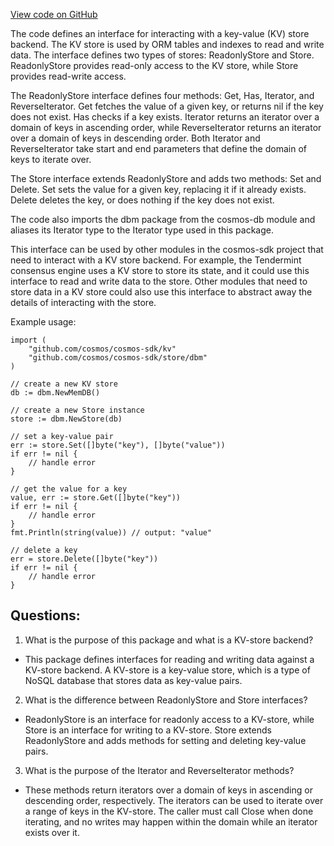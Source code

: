 [View code on GitHub](https://github.com/cosmos/cosmos-sdk/blob/main/orm/types/kv/store.go)

The code defines an interface for interacting with a key-value (KV) store backend. The KV store is used by ORM tables and indexes to read and write data. The interface defines two types of stores: ReadonlyStore and Store. ReadonlyStore provides read-only access to the KV store, while Store provides read-write access.

The ReadonlyStore interface defines four methods: Get, Has, Iterator, and ReverseIterator. Get fetches the value of a given key, or returns nil if the key does not exist. Has checks if a key exists. Iterator returns an iterator over a domain of keys in ascending order, while ReverseIterator returns an iterator over a domain of keys in descending order. Both Iterator and ReverseIterator take start and end parameters that define the domain of keys to iterate over.

The Store interface extends ReadonlyStore and adds two methods: Set and Delete. Set sets the value for a given key, replacing it if it already exists. Delete deletes the key, or does nothing if the key does not exist.

The code also imports the dbm package from the cosmos-db module and aliases its Iterator type to the Iterator type used in this package.

This interface can be used by other modules in the cosmos-sdk project that need to interact with a KV store backend. For example, the Tendermint consensus engine uses a KV store to store its state, and it could use this interface to read and write data to the store. Other modules that need to store data in a KV store could also use this interface to abstract away the details of interacting with the store. 

Example usage:

```
import (
    "github.com/cosmos/cosmos-sdk/kv"
    "github.com/cosmos/cosmos-sdk/store/dbm"
)

// create a new KV store
db := dbm.NewMemDB()

// create a new Store instance
store := dbm.NewStore(db)

// set a key-value pair
err := store.Set([]byte("key"), []byte("value"))
if err != nil {
    // handle error
}

// get the value for a key
value, err := store.Get([]byte("key"))
if err != nil {
    // handle error
}
fmt.Println(string(value)) // output: "value"

// delete a key
err = store.Delete([]byte("key"))
if err != nil {
    // handle error
}
```
## Questions: 
 1. What is the purpose of this package and what is a KV-store backend?
- This package defines interfaces for reading and writing data against a KV-store backend. A KV-store is a key-value store, which is a type of NoSQL database that stores data as key-value pairs.

2. What is the difference between ReadonlyStore and Store interfaces?
- ReadonlyStore is an interface for readonly access to a KV-store, while Store is an interface for writing to a KV-store. Store extends ReadonlyStore and adds methods for setting and deleting key-value pairs.

3. What is the purpose of the Iterator and ReverseIterator methods?
- These methods return iterators over a domain of keys in ascending or descending order, respectively. The iterators can be used to iterate over a range of keys in the KV-store. The caller must call Close when done iterating, and no writes may happen within the domain while an iterator exists over it.